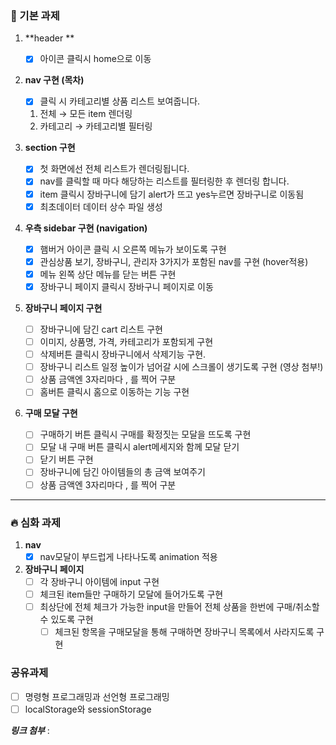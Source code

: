 ### 🧩 기본 과제

1. **header **
    - [x] 아이콘 클릭시 home으로 이동

2. **nav 구현 (목차)**
    - [x] 클릭 시 카테고리별 상품 리스트 보여줍니다.

    1. 전체 → 모든 item 렌더링
    2. 카테고리 → 카테고리별 필터링

3. **section 구현**
    - [x] 첫 화면에선 전체 리스트가 렌더링됩니다.
    - [x] nav를 클릭할 때 마다 해당하는 리스트를 필터링한 후 렌더링 합니다.
    - [x] item 클릭시 장바구니에 담기 alert가 뜨고 yes누르면 장바구니로 이동됨
    - [x] 최초데이터 데이터 상수 파일 생성

4. **우측 sidebar 구현 (navigation)**
    - [x] 햄버거 아이콘 클릭 시 오른쪽 메뉴가 보이도록 구현
    - [x] 관심상품 보기, 장바구니, 관리자 3가지가 포함된 nav를 구현 (hover적용)
    - [x] 메뉴 왼쪽 상단 메뉴를 닫는 버튼 구현
    - [x] 장바구니 페이지 클릭시 장바구니 페이지로 이동

5. **장바구니 페이지 구현**
    - [ ] 장바구니에 담긴 cart 리스트 구현
    - [ ] 이미지, 상품명, 가격, 카테고리가 포함되게 구현
    - [ ] 삭제버튼 클릭시 장바구니에서 삭제기능 구현.
    - [ ] 장바구니 리스트 일정 높이가 넘어갈 시에 스크롤이 생기도록 구현 (영상 첨부!)
    - [ ] 상품 금액엔 3자리마다 , 를 찍어 구분
    - [ ] 홈버튼 클릭시 홈으로 이동하는 기능 구현

6. **구매 모달 구현**
    - [ ] 구매하기 버튼 클릭시 구매를 확정짓는 모달을 뜨도록 구현
    - [ ] 모달 내 구매 버튼 클릭시 alert메세지와 함께 모달 닫기
    - [ ] 닫기 버튼 구현
    - [ ] 장바구니에 담긴 아이템들의 총 금액 보여주기
    - [ ] 상품 금액엔 3자리마다 , 를 찍어 구분

---

### 🔥 심화 과제

1. **nav**
    - [x] nav모달이 부드럽게 나타나도록 animation 적용

2. ****장바구니 페이지****
    - [ ] 각 장바구니 아이템에 input 구현
    - [ ] 체크된 item들만 구매하기 모달에 들어가도록 구현
    - [ ] 최상단에 전체 체크가 가능한 input을 만들어 전체 상품을 한번에 구매/취소할 수 있도록 구현
        - [ ] 체크된 항목을 구매모달을 통해 구매하면 장바구니 목록에서 사라지도록 구현

### 공유과제

- [ ] 명령형 프로그래밍과 선언형 프로그래밍
- [ ] localStorage와 sessionStorage

***링크 첨부*** :

